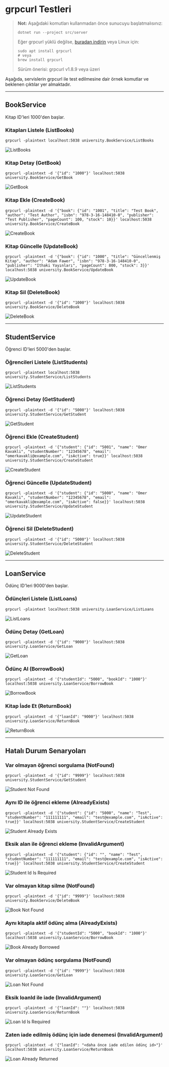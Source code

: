 # grpcurl Testleri

> **Not:** Aşağıdaki komutları kullanmadan önce sunucuyu başlatmalısınız:
> 
> ```
> dotnet run --project src/server
> ```
>
> Eğer grpcurl yüklü değilse, [buradan indirin](https://github.com/fullstorydev/grpcurl#installation) veya Linux için:
> ```
> sudo apt install grpcurl
> # veya
> brew install grpcurl
> ```
> Sürüm önerisi: grpcurl v1.8.9 veya üzeri

Aşağıda, servislerin grpcurl ile test edilmesine dair örnek komutlar ve beklenen çıktılar yer almaktadır.

---

## BookService
Kitap ID'leri 1000'den başlar.

### Kitapları Listele (ListBooks)
```
grpcurl -plaintext localhost:5038 university.BookService/ListBooks
```
![ListBooks](images/list-books.png)

### Kitap Detay (GetBook)
```
grpcurl -plaintext -d '{"id": "1000"}' localhost:5038 university.BookService/GetBook
```
![GetBook](images/get-book.png)

### Kitap Ekle (CreateBook)
```
grpcurl -plaintext -d '{"book": {"id": "1001", "title": "Test Book", "author": "Test Author", "isbn": "978-3-16-148410-0", "publisher": "Test Publisher", "pageCount": 100, "stock": 10}}' localhost:5038 university.BookService/CreateBook
```
![CreateBook](images/create-book.png)

### Kitap Güncelle (UpdateBook)
```
grpcurl -plaintext -d '{"book": {"id": "1000", "title": "Güncellenmiş Kitap", "author": "Adam Fawer", "isbn": "978-3-16-148410-0", "publisher": "Ithaki Yayınları", "pageCount": 800, "stock": 3}}' localhost:5038 university.BookService/UpdateBook
```
![UpdateBook](images/update-book.png)

### Kitap Sil (DeleteBook)
```
grpcurl -plaintext -d '{"id": "1000"}' localhost:5038 university.BookService/DeleteBook
```
![DeleteBook](images/delete-book.png)

---

## StudentService
Öğrenci ID'leri 5000'den başlar.

### Öğrencileri Listele (ListStudents)
```
grpcurl -plaintext localhost:5038 university.StudentService/ListStudents
```
![ListStudents](images/list-students.png)

### Öğrenci Detay (GetStudent)
```
grpcurl -plaintext -d '{"id": "5000"}' localhost:5038 university.StudentService/GetStudent
```
![GetStudent](images/get-student.png)

### Öğrenci Ekle (CreateStudent)
```
grpcurl -plaintext -d '{"student": {"id": "5001", "name": "Omer Kavakli", "studentNumber": "12345678", "email": "omerkavakli@example.com", "isActive": true}}' localhost:5038 university.StudentService/CreateStudent
```
![CreateStudent](images/create-student.png)

### Öğrenci Güncelle (UpdateStudent)
```
grpcurl -plaintext -d '{"student": {"id": "5000", "name": "Omer Kavakli", "studentNumber": "12345678", "email": "omerkavakli@example.com", "isActive": false}}' localhost:5038 university.StudentService/UpdateStudent
```
![UpdateStudent](images/update-student.png)

### Öğrenci Sil (DeleteStudent)
```
grpcurl -plaintext -d '{"id": "5000"}' localhost:5038 university.StudentService/DeleteStudent
```
![DeleteStudent](images/delete-student.png)

---

## LoanService
Ödünç ID'leri 9000'den başlar.

### Ödünçleri Listele (ListLoans)
```
grpcurl -plaintext localhost:5038 university.LoanService/ListLoans
```
![ListLoans](images/list-loans.png)

### Ödünç Detay (GetLoan)
```
grpcurl -plaintext -d '{"id": "9000"}' localhost:5038 university.LoanService/GetLoan
```
![GetLoan](images/get-loan.png)

### Ödünç Al (BorrowBook)
```
grpcurl -plaintext -d '{"studentId": "5000", "bookId": "1000"}' localhost:5038 university.LoanService/BorrowBook
```
![BorrowBook](images/borrow-book.png)

### Kitap İade Et (ReturnBook)
```
grpcurl -plaintext -d '{"loanId": "9000"}' localhost:5038 university.LoanService/ReturnBook
```
![ReturnBook](images/return-book.png)

---

## Hatalı Durum Senaryoları

### Var olmayan öğrenci sorgulama (NotFound)
```
grpcurl -plaintext -d '{"id": "9999"}' localhost:5038 university.StudentService/GetStudent
```
![Student Not Found](images/student-not-found.png)

### Aynı ID ile öğrenci ekleme (AlreadyExists)
```
grpcurl -plaintext -d '{"student": {"id": "5000", "name": "Test", "studentNumber": "111111111", "email": "test@example.com", "isActive": true}}' localhost:5038 university.StudentService/CreateStudent
```
![Student Already Exists](images/student-already-exists.png)

### Eksik alan ile öğrenci ekleme (InvalidArgument)
```
grpcurl -plaintext -d '{"student": {"id": "", "name": "Test", "studentNumber": "111111111", "email": "test@example.com", "isActive": true}}' localhost:5038 university.StudentService/CreateStudent
```
![Student Id Is Required](images/student-id-is-required.png)

### Var olmayan kitap silme (NotFound)
```
grpcurl -plaintext -d '{"id": "9999"}' localhost:5038 university.BookService/DeleteBook
```
![Book Not Found](images/book-not-found.png)

### Aynı kitapla aktif ödünç alma (AlreadyExists)
```
grpcurl -plaintext -d '{"studentId": "5000", "bookId": "1000"}' localhost:5038 university.LoanService/BorrowBook
```
![Book Already Borrowed](images/book-already-borrowed.png)

### Var olmayan ödünç sorgulama (NotFound)
```
grpcurl -plaintext -d '{"id": "9999"}' localhost:5038 university.LoanService/GetLoan
```
![Loan Not Found](images/loan-not-found.png)

### Eksik loanId ile iade (InvalidArgument)
```
grpcurl -plaintext -d '{"loanId": ""}' localhost:5038 university.LoanService/ReturnBook
```
![Loan Id Is Required](images/loan-id-is-required.png)

### Zaten iade edilmiş ödünç için iade denemesi (InvalidArgument)
```
grpcurl -plaintext -d '{"loanId": "<daha önce iade edilen ödünç id>"}' localhost:5038 university.LoanService/ReturnBook
```
![Loan Already Returned](images/loan-already-returned.png)
